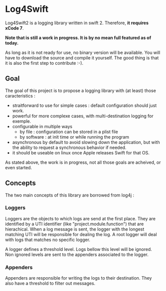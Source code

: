 # Log4Swift
Log4Swift2 is a logging library written in swift 2. Therefore, **it requires xCode 7**.

**Note that is still a work in progress. It is by no mean full featured as of today.**

As long as it is not ready for use, no binary version will be available. You will have to download the source and compile it yourself. The good thing is that it is also the first step to contribute :-).


## Goal
The goal of this project is to propose a logging library with (at least) those caracteristics :

* straitforward to use for simple cases : default configuration should just work.
* powerful for more complexe cases, with multi-destination logging for exemple.
* configurable in multiple ways
    * by file : configuration can be stored in a plist file
    * by software : at init time or while running the program
* asynchronous by default to avoid slowing down the application, but with the ability to request a synchronous behavior if needed.
* it should be useable on linux once Apple releases Swift for that OS.

As stated above, the work is in progress, not all those goals are acheived, or even started.

## Concepts
The two main concepts of this library are borrowed from log4j :

### Loggers
Loggers are the objects to which logs are send at the first place.
They are identified by a UTI identifier (like "project.module.function") that are hierachical. When a log message is sent, the logger with the longest matching UTI will be responsible for dealing the log.
A root logger will deal with logs that matches no specific logger.

A logger defines a threshold level. Logs bellow this level will be ignored. Non ignored levels are sent to the appenders associated to the logger.

### Appenders
Appenders are responsible for writing the logs to their destination. They also have a threshold to filter out messages.
